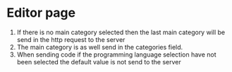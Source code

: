 # Editor page
1. If there is no main category selected then the last main category will be send in the http request to the server
2. The main category is as well send in the categories field.
3. When sending code if the programming language selection have not been selected the default value is not send to the server